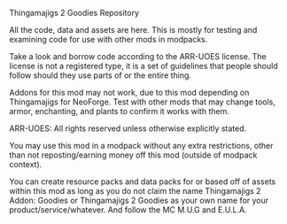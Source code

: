 Thingamajigs 2 Goodies Repository

All the code, data and assets are here. This is mostly for testing and examining code for use with other mods in modpacks.

Take a look and borrow code according to the ARR-UOES license. The license is not a registered type, it is a set of guidelines that people should follow should they use parts of or the entire thing.

Addons for this mod may not work, due to this mod depending on Thingamajigs for NeoForge.
Test with other mods that may change tools, armor, enchanting, and plants to confirm it works with them.



ARR-UOES:
All rights reserved unless otherwise explicitly stated.

You may use this mod in a modpack without any extra restrictions, other than not reposting/earning money off this mod (outside of modpack context).

You can create resource packs and data packs for or based off of assets within this mod as long as you do not claim the name Thingamajigs 2 Addon: Goodies or Thingamajigs 2 Goodies as your own name for your product/service/whatever. And follow the MC M.U.G and E.U.L.A.
